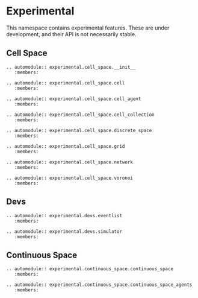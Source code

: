# Experimental
This namespace contains experimental features. These are under development, and their API is not necessarily stable.

## Cell Space

```{eval-rst}
.. automodule:: experimental.cell_space.__init__
   :members:
```

```{eval-rst}
.. automodule:: experimental.cell_space.cell
   :members:
```

```{eval-rst}
.. automodule:: experimental.cell_space.cell_agent
   :members:
```

```{eval-rst}
.. automodule:: experimental.cell_space.cell_collection
   :members:
```

```{eval-rst}
.. automodule:: experimental.cell_space.discrete_space
   :members:
```

```{eval-rst}
.. automodule:: experimental.cell_space.grid
   :members:
```

```{eval-rst}
.. automodule:: experimental.cell_space.network
   :members:
```

```{eval-rst}
.. automodule:: experimental.cell_space.voronoi
   :members:
```

## Devs

```{eval-rst}
.. automodule:: experimental.devs.eventlist
   :members:
```

```{eval-rst}
.. automodule:: experimental.devs.simulator
   :members:
```

## Continuous Space

```{eval-rst}
.. automodule:: experimental.continuous_space.continuous_space
   :members:
```

```{eval-rst}
.. automodule:: experimental.continuous_space.continuous_space_agents
   :members:
```
